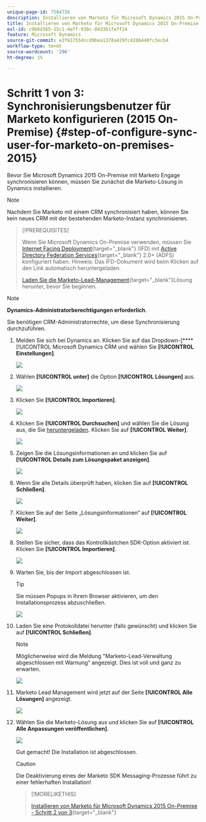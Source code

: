 ```yaml
---
unique-page-id: 7504736
description: Installieren von Marketo für Microsoft Dynamics 2015 On-Premise - Schritt 1 von 3 - Dokumente zu Marketo - Produktdokumentation
title: Installieren von Marketo für Microsoft Dynamics 2015 On-Premise - Schritt 1 von 3
exl-id: c9b6d365-15c1-4eff-938c-8433b1fe7f24
feature: Microsoft Dynamics
source-git-commit: e3f61755dccd9bea1378a429fc428b440fc3ecb4
workflow-type: tm+mt
source-wordcount: '296'
ht-degree: 1%

---
```


# Schritt 1 von 3: Synchronisierungsbenutzer für Marketo konfigurieren (2015 On-Premise) {#step-of-configure-sync-user-for-marketo-on-premises-2015}

Bevor Sie Microsoft Dynamics 2015 On-Premise mit Marketo Engage synchronisieren können, müssen Sie zunächst die Marketo-Lösung in Dynamics installieren.

>[!NOTE]
>
>Nachdem Sie Marketo mit einem CRM synchronisiert haben, können Sie kein neues CRM mit der bestehenden Marketo-Instanz synchronisieren.

>[!PREREQUISITES]
>
>Wenn Sie Microsoft Dynamics On-Premise verwenden, müssen Sie [Internet Facing Deployment](https://learn.microsoft.com/en-us/dynamics365/customerengagement/on-premises/deploy/configure-an-internet-facing-deployment){target="_blank"} (IFD) mit [Active Directory Federation Services](https://msdn.microsoft.com/en-us/library/bb897402.aspx){target="_blank"} 2.0+ (ADFS) konfiguriert haben. Hinweis: Das IFD-Dokument wird beim Klicken auf den Link automatisch heruntergeladen.
>
>[Laden Sie die Marketo-Lead-Management](/help/marketo/product-docs/crm-sync/microsoft-dynamics-sync/sync-setup/download-the-marketo-lead-management-solution.md){target="_blank"}Lösung herunter, bevor Sie beginnen.

>[!NOTE]
>
>**Dynamics-Administratorberechtigungen erforderlich**.
>
>Sie benötigen CRM-Administratorrechte, um diese Synchronisierung durchzuführen.

1. Melden Sie sich bei Dynamics an. Klicken Sie auf das Dropdown-]****[!UICONTROL  Microsoft Dynamics CRM und wählen Sie **[!UICONTROL Einstellungen]**.

   ![](assets/image2015-3-19-8-33-29.png)

1. Wählen **[!UICONTROL unter]** die Option **[!UICONTROL Lösungen]** aus.

   ![](assets/image2015-3-19-8-33-3.png)

1. Klicken Sie **[!UICONTROL Importieren]**.

   ![](assets/image2015-3-19-8-34-8.png)

1. Klicken Sie **[!UICONTROL Durchsuchen]** und wählen Sie die Lösung aus, die Sie [heruntergeladen](/help/marketo/product-docs/crm-sync/microsoft-dynamics-sync/sync-setup/download-the-marketo-lead-management-solution.md). Klicken Sie auf **[!UICONTROL Weiter]**.

   ![](assets/image2015-3-19-9-20-56.png)

1. Zeigen Sie die Lösungsinformationen an und klicken Sie auf **[!UICONTROL Details zum Lösungspaket anzeigen]**.

   ![](assets/image2015-11-18-11-12-8.png)

1. Wenn Sie alle Details überprüft haben, klicken Sie auf **[!UICONTROL Schließen]**.

   ![](assets/step6.png)

1. Klicken Sie auf der Seite „Lösungsinformationen“ auf **[!UICONTROL Weiter]**.

   ![](assets/image2015-3-19-9-21-50.png)

1. Stellen Sie sicher, dass das Kontrollkästchen SDK-Option aktiviert ist. Klicken Sie **[!UICONTROL Importieren]**.

   ![](assets/image2015-3-19-9-19-12.png)

1. Warten Sie, bis der Import abgeschlossen ist.

   >[!TIP]
   >
   >Sie müssen Popups in Ihrem Browser aktivieren, um den Installationsprozess abzuschließen.

   ![](assets/image2015-3-11-11-34-9.png)

1. Laden Sie eine Protokolldatei herunter (falls gewünscht) und klicken Sie auf **[!UICONTROL Schließen]**.

   >[!NOTE]
   >
   >Möglicherweise wird die Meldung &quot;Marketo-Lead-Verwaltung abgeschlossen mit Warnung“ angezeigt. Dies ist voll und ganz zu erwarten.

   ![](assets/image2015-3-13-9-54-39.png)

1. Marketo Lead Management wird jetzt auf der Seite **[!UICONTROL Alle Lösungen]** angezeigt.

   ![](assets/image2015-3-19-8-40-38.png)

1. Wählen Sie die Marketo-Lösung aus und klicken Sie auf **[!UICONTROL Alle Anpassungen veröffentlichen]**.

   ![](assets/image2015-3-19-8-41-21.png)

   Gut gemacht! Die Installation ist abgeschlossen.

   >[!CAUTION]
   >
   >Die Deaktivierung eines der Marketo SDK Messaging-Prozesse führt zu einer fehlerhaften Installation!

   >[!MORELIKETHIS]
   >
   >[Installieren von Marketo für Microsoft Dynamics 2015 On-Premise - Schritt 2 von 3](/help/marketo/product-docs/crm-sync/microsoft-dynamics-sync/sync-setup/connecting-to-legacy-versions/step-2-of-3-set-up-2015.md){target="_blank"}
